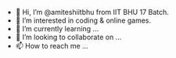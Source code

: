 - 👋 Hi, I’m @amiteshiitbhu from IIT BHU 17 Batch.
- 👀 I’m interested in coding & online games.
- 🌱 I’m currently learning ...
- 💞️ I’m looking to collaborate on ...
- 📫 How to reach me ...

<!---
amiteshiitbhu/amiteshiitbhu is a ✨ special ✨ repository because its `README.md` (this file) appears on your GitHub profile.
You can click the Preview link to take a look at your changes.
--->
